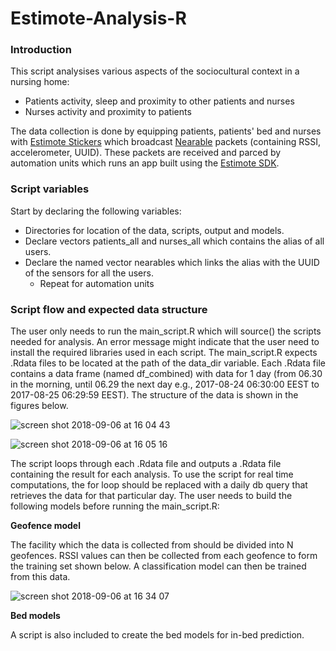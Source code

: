# Estimote-Analysis-R

### Introduction
This script analysises various aspects of the sociocultural context in a nursing home:
- Patients activity, sleep and proximity to other patients and nurses
- Nurses activity and proximity to patients

The data collection is done by equipping patients, patients' bed and nurses with [Estimote Stickers](https://estimote.com/) which broadcast 
[Nearable](https://estimote.github.io/Android-SDK/JavaDocs/com/estimote/sdk/Nearable.html) packets (containing RSSI, 
accelerometer, UUID). These packets are received and parced by automation units which runs an app built using the 
[Estimote SDK](https://developer.estimote.com/).

### Script variables
Start by declaring the following variables:
- Directories for location of the data, scripts, output and models.
- Declare vectors patients_all and nurses_all which contains the alias of all users.
- Declare the named vector nearables which links the alias with the UUID of the sensors for all the users.
  - Repeat for automation units
  
### Script flow and expected data structure
 
The user only needs to run the main_script.R which will source() the scripts needed for analysis. An error message might indicate that the user need to install the required libraries used in each script.
The main_script.R expects .Rdata files to be located at the path of the data_dir variable.
Each .Rdata file contains a data frame (named df_combined) with data for 1 day (from 06.30 in the morning, until 06.29 the next day e.g., 2017-08-24 06:30:00 EEST to 2017-08-25 06:29:59 EEST). The structure of the data is shown in the figures below.
 
![screen shot 2018-09-06 at 16 04 43](https://user-images.githubusercontent.com/14874913/45159430-65526980-b1ef-11e8-9a40-c53979c21018.png)

![screen shot 2018-09-06 at 16 05 16](https://user-images.githubusercontent.com/14874913/45159452-73a08580-b1ef-11e8-8675-8f7a53f9c2c5.png)

The script loops through each .Rdata file and outputs a .Rdata file containing the result for each analysis. To use the script for real time computations, the for loop should be replaced with a daily db query that retrieves the data for that particular day. The user needs to build the following models before running the main_script.R:

**Geofence model**

The facility which the data is collected from should be divided into N geofences. RSSI values can then be collected from each geofence to form the training set shown below. A classification model can then be trained from this data.

![screen shot 2018-09-06 at 16 34 07](https://user-images.githubusercontent.com/14874913/45160649-b57efb00-b1f2-11e8-8201-3df6ac014069.png)

**Bed models**

A script is also included to create the bed models for in-bed prediction.
 
